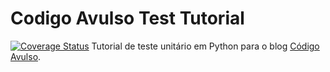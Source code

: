 # Codigo Avulso Test Tutorial
[![Coverage Status](https://coveralls.io/repos/github/cristianbatista/codigo-avulso-test-tutorial/badge.svg?branch=master)](https://coveralls.io/github/cristianbatista/codigo-avulso-test-tutorial?branch=master)
Tutorial de teste unitário em Python para o blog [Código Avulso](http://codigoavulso.com.br/).
